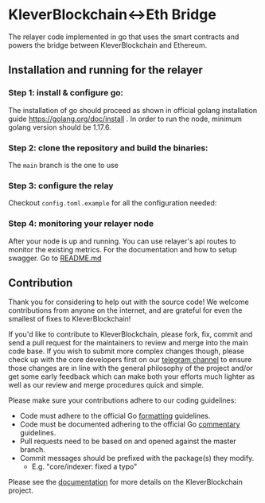 # KleverBlockchain<->Eth Bridge
The relayer code implemented in go that uses the smart contracts and powers the bridge between KleverBlockchain and Ethereum.

## Installation and running for the relayer

### Step 1: install & configure go:
The installation of go should proceed as shown in official golang installation guide https://golang.org/doc/install . In order to run the node, minimum golang version should be 1.17.6.

### Step 2: clone the repository and build the binaries:
The `main` branch is the one to use

### Step 3: configure the relay
Checkout `config.toml.example` for all the configuration needed:

### Step 4: monitoring your relayer node
After your node is up and running. You can use relayer's api routes to monitor the existing metrics.
For the documentation and how to setup swagger. Go to [README.md](api/swagger/README.md)


## Contribution
Thank you for considering to help out with the source code! We welcome contributions from anyone on the internet, and are grateful for even the smallest of fixes to KleverBlockchain!

If you'd like to contribute to KleverBlockchain, please fork, fix, commit and send a pull request for the maintainers to review and merge into the main code base. If you wish to submit more complex changes though, please check up with the core developers first on our [telegram channel]() to ensure those changes are in line with the general philosophy of the project and/or get some early feedback which can make both your efforts much lighter as well as our review and merge procedures quick and simple.

Please make sure your contributions adhere to our coding guidelines:

- Code must adhere to the official Go [formatting](https://golang.org/doc/effective_go.html#formatting) guidelines.
- Code must be documented adhering to the official Go [commentary](https://golang.org/doc/effective_go.html#commentary) guidelines.
- Pull requests need to be based on and opened against the master branch.
- Commit messages should be prefixed with the package(s) they modify.
    - E.g. "core/indexer: fixed a typo"

Please see the [documentation](https://docs.klever.org/) for more details on the KleverBlockchain project.
